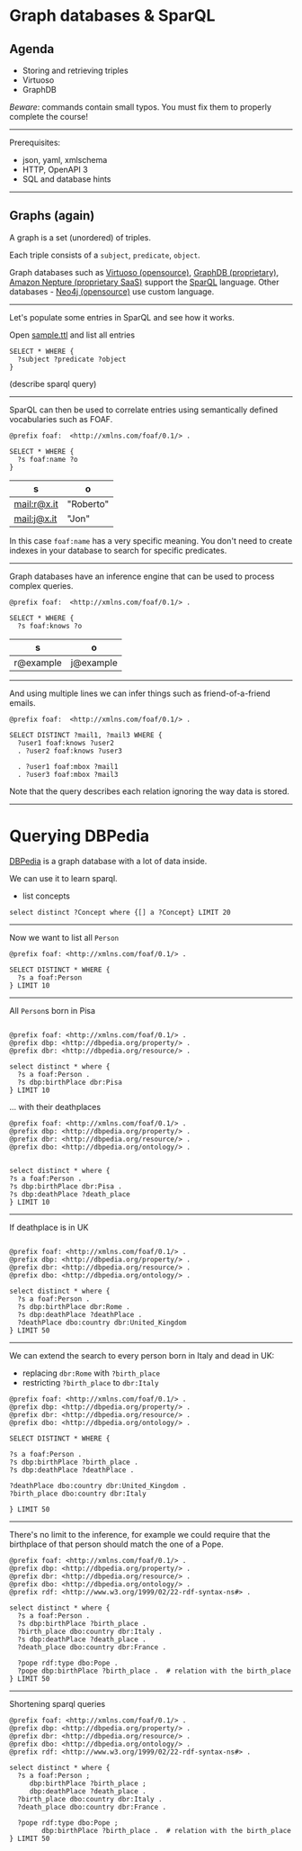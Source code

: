 # Graph databases & SparQL

## Agenda

  - Storing and retrieving triples
  - Virtuoso
  - GraphDB

*Beware*: commands contain small typos. You must fix them to properly complete the course!

----

Prerequisites:

- json, yaml, xmlschema
- HTTP, OpenAPI 3
- SQL and database hints


---

## Graphs (again)

A graph is a set (unordered) of triples.

Each triple consists of a `subject`, `predicate`, `object`.

Graph databases such as [Virtuoso (opensource)](),
[GraphDB (proprietary)](),
[Amazon Nepture (proprietary SaaS)]()
support the [SparQL]() language.
Other databases - [Neo4j (opensource)]() use
custom language.

----

Let's populate some entries in SparQL
and see how it works.

Open [sample.ttl](sample.ttl) and list
all entries

```sparql
SELECT * WHERE {
  ?subject ?predicate ?object
}
```

(describe sparql query)

----

SparQL can then be used to correlate
entries using semantically defined
vocabularies such as FOAF.

```sparql
@prefix foaf:  <http://xmlns.com/foaf/0.1/> .

SELECT * WHERE {
  ?s foaf:name ?o
}
```

| s | o |
| --- | --- |
| <mail:r@x.it> | "Roberto"|
| <mail:j@x.it> | "Jon"|

In this case `foaf:name` has a very specific meaning.
You don't need to create indexes in your database
to search for specific predicates.

----

Graph databases have an inference engine that can be used
to process complex queries.

```sparql
@prefix foaf:  <http://xmlns.com/foaf/0.1/> .

SELECT * WHERE {
  ?s foaf:knows ?o 
```

| s | o |
| --- | --- |
| r@example | j@example |

----

And using multiple lines we can infer things
such as friend-of-a-friend emails.

```sparql
@prefix foaf:  <http://xmlns.com/foaf/0.1/> .

SELECT DISTINCT ?mail1, ?mail3 WHERE {
  ?user1 foaf:knows ?user2
  . ?user2 foaf:knows ?user3

  . ?user1 foaf:mbox ?mail1  
  . ?user3 foaf:mbox ?mail3  
```

Note that the query describes each relation
ignoring the way data is stored.

---

# Querying DBPedia

[DBPedia](https://dbpedia.org/sparql) is a graph database with a lot of data inside.

We can use it to learn sparql.

- list concepts

```
select distinct ?Concept where {[] a ?Concept} LIMIT 20
```

----

Now we want to list all `Person`

```sparql
@prefix foaf: <http://xmlns.com/foaf/0.1/> .

SELECT DISTINCT * WHERE {
  ?s a foaf:Person
} LIMIT 10
```

----

All `Person`s born in Pisa

```sparql

@prefix foaf: <http://xmlns.com/foaf/0.1/> .
@prefix dbp: <http://dbpedia.org/property/> .
@prefix dbr: <http://dbpedia.org/resource/> .

select distinct * where {
  ?s a foaf:Person .
  ?s dbp:birthPlace dbr:Pisa
} LIMIT 10

```

... with their deathplaces

```sparql
@prefix foaf: <http://xmlns.com/foaf/0.1/> .
@prefix dbp: <http://dbpedia.org/property/> .
@prefix dbr: <http://dbpedia.org/resource/> .
@prefix dbo: <http://dbpedia.org/ontology/> .


select distinct * where {
?s a foaf:Person .
?s dbp:birthPlace dbr:Pisa .
?s dbp:deathPlace ?death_place
} LIMIT 10
```

----

If deathplace is in UK

```sparql

@prefix foaf: <http://xmlns.com/foaf/0.1/> .
@prefix dbp: <http://dbpedia.org/property/> .
@prefix dbr: <http://dbpedia.org/resource/> .
@prefix dbo: <http://dbpedia.org/ontology/> .

select distinct * where {
  ?s a foaf:Person .
  ?s dbp:birthPlace dbr:Rome .
  ?s dbp:deathPlace ?deathPlace .
  ?deathPlace dbo:country dbr:United_Kingdom
} LIMIT 50

```

----

We can extend the search to every person
born in Italy and dead in UK:

- replacing `dbr:Rome` with `?birth_place`
- restricting `?birth_place` to `dbr:Italy`

```sparql
@prefix foaf: <http://xmlns.com/foaf/0.1/> .
@prefix dbp: <http://dbpedia.org/property/> .
@prefix dbr: <http://dbpedia.org/resource/> .
@prefix dbo: <http://dbpedia.org/ontology/> .

SELECT DISTINCT * WHERE {

?s a foaf:Person .
?s dbp:birthPlace ?birth_place .
?s dbp:deathPlace ?deathPlace .

?deathPlace dbo:country dbr:United_Kingdom .
?birth_place dbo:country dbr:Italy

} LIMIT 50
```

----

There's no limit to the inference, for example
we could require that the birthplace of that
person should match the one of a Pope.

```sparql
@prefix foaf: <http://xmlns.com/foaf/0.1/> .
@prefix dbp: <http://dbpedia.org/property/> .
@prefix dbr: <http://dbpedia.org/resource/> .
@prefix dbo: <http://dbpedia.org/ontology/> .
@prefix rdf: <http://www.w3.org/1999/02/22-rdf-syntax-ns#> .

select distinct * where {
  ?s a foaf:Person .
  ?s dbp:birthPlace ?birth_place .
  ?birth_place dbo:country dbr:Italy .
  ?s dbp:deathPlace ?death_place .
  ?death_place dbo:country dbr:France .

  ?pope rdf:type dbo:Pope .
  ?pope dbp:birthPlace ?birth_place .  # relation with the birth_place
} LIMIT 50
```

----

Shortening sparql queries

```sparql
@prefix foaf: <http://xmlns.com/foaf/0.1/> .
@prefix dbp: <http://dbpedia.org/property/> .
@prefix dbr: <http://dbpedia.org/resource/> .
@prefix dbo: <http://dbpedia.org/ontology/> .
@prefix rdf: <http://www.w3.org/1999/02/22-rdf-syntax-ns#> .

select distinct * where {
  ?s a foaf:Person ;
     dbp:birthPlace ?birth_place ;
     dbp:deathPlace ?death_place .
  ?birth_place dbo:country dbr:Italy .
  ?death_place dbo:country dbr:France .

  ?pope rdf:type dbo:Pope ;
        dbp:birthPlace ?birth_place .  # relation with the birth_place
} LIMIT 50
```
